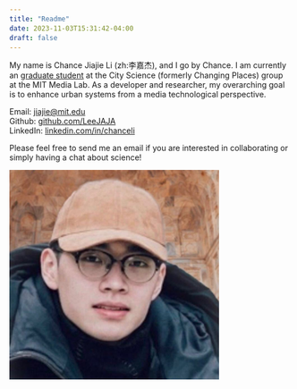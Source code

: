 ```yaml
---
title: "Readme"
date: 2023-11-03T15:31:42-04:00
draft: false
---
```


My name is Chance Jiajie Li (zh:李嘉杰), and I go by Chance. I am currently an [graduate student](https://www.media.mit.edu/people/jiajie/overview/) at the City Science (formerly Changing Places) group at the MIT Media Lab. As a developer and researcher, my overarching goal is to enhance urban systems from a media technological perspective.

Email: [jiajie@mit.edu](mailto:jiajie@mit.edu)  
Github: [github.com/LeeJAJA](https://github.com/LeeJAJA)  
LinkedIn: [linkedin.com/in/chanceli](https://linkedin.com/in/chanceli)

Please feel free to send me an email if you are interested in collaborating or simply having a chat about science!

<img src="./assets/avatar-1699042609522-4.jpg" alt="avatar" style="zoom:50%;" />

